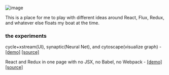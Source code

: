 ![image](https://cloud.githubusercontent.com/assets/1816471/17011579/6092c97a-4edd-11e6-944e-5a089b94e791.png)

This is a place for me to play with different ideas around React, Flux, Redux, and whatever else floats my boat at the time.   


### the experiments
cycle+xstream(UI), synaptic(Neural Net), and cytoscape(visualize graph) - [[demo]](https://crosshj.com/sandbox/src/cycle-synaptic/colors)  [[source]](https://github.com/crosshj/sandbox/tree/master/src/cycle-synaptic)

React and Redux in one page with no JSX, no Babel, no Webpack - [[demo]](https://crosshj.com/sandbox/src/minimal/react-redux-skeleton/redux-react-index)  [[source]](https://github.com/crosshj/sandbox/tree/master/src/minimal/react-redux-skeleton)
